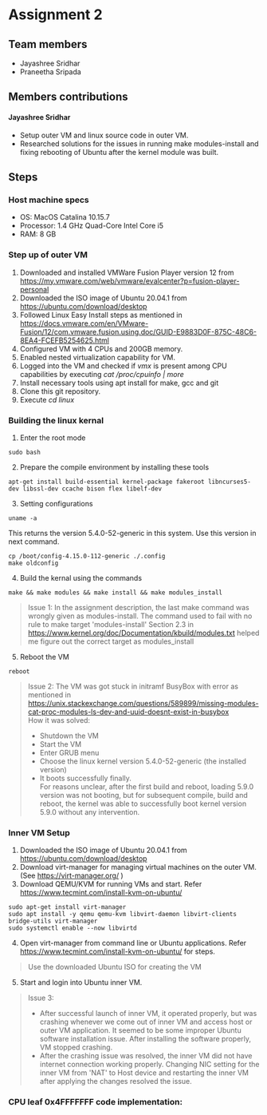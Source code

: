 # Assignment 2

## Team members
- Jayashree Sridhar
- Praneetha Sripada

## Members contributions
#### Jayashree Sridhar
- Setup outer VM and linux source code in outer VM.
- Researched solutions for the issues in running make modules-install and fixing rebooting of Ubuntu after the kernel module was built.


## Steps
### Host machine specs
- OS: MacOS Catalina 10.15.7
- Processor: 1.4 GHz Quad-Core Intel Core i5
- RAM: 8 GB

### Step up of outer VM
1. Downloaded and installed VMWare Fusion Player version 12 from https://my.vmware.com/web/vmware/evalcenter?p=fusion-player-personal 
2. Downloaded the ISO image of Ubuntu 20.04.1 from https://ubuntu.com/download/desktop
3. Followed Linux Easy Install steps as mentioned in https://docs.vmware.com/en/VMware-Fusion/12/com.vmware.fusion.using.doc/GUID-E9883D0F-875C-48C6-8EA4-FCEFB5254625.html
4. Configured VM with 4 CPUs and 200GB memory.
5. Enabled nested virtualization capability for VM.
6. Logged into the VM and checked if *vmx* is present among CPU capabilities by executing *cat /proc/cpuinfo | more*
7. Install necessary tools using apt install for make, gcc and git
8. Clone this git repository.
9. Execute *cd linux*

### Building the linux kernal
1. Enter the root mode 
```
sudo bash
```
2. Prepare the compile environment by installing these tools
```
apt-get install build-essential kernel-package fakeroot libncurses5-dev libssl-dev ccache bison flex libelf-dev
```
3. Setting configurations
```
uname -a
```
This returns the version 5.4.0-52-generic in this system. Use this version in next command.
```
cp /boot/config-4.15.0-112-generic ./.config
make oldconfig
```
4. Build the kernal using the commands
```
make && make modules && make install && make modules_install
```
> Issue 1:
> In the assignment description, the last make command was wrongly given as modules-install.
> The command used to fail with no rule to make target 'modules-install'
> Section 2.3 in https://www.kernel.org/doc/Documentation/kbuild/modules.txt helped me figure out the correct target as modules_install

5. Reboot the VM 
```
reboot
```
> Issue 2: 
> The VM was got stuck in initramf BusyBox with error as mentioned in https://unix.stackexchange.com/questions/589899/missing-modules-cat-proc-modules-ls-dev-and-uuid-doesnt-exist-in-busybox  
> How it was solved:
> - Shutdown the VM
> - Start the VM
> - Enter GRUB menu
> - Choose the linux kernel version 5.4.0-52-generic (the installed version)
> - It boots successfully finally.    
> For reasons unclear, after the first build and reboot, loading 5.9.0 version was not booting, but for subsequent compile, build and reboot, the kernel was able to successfully boot kernel version 5.9.0 without any intervention.


### Inner VM Setup
1. Downloaded the ISO image of Ubuntu 20.04.1 from https://ubuntu.com/download/desktop
2. Download virt-manager for managing virtual machines on the outer VM. (See https://virt-manager.org/ )
3. Download QEMU/KVM for running VMs and start. Refer https://www.tecmint.com/install-kvm-on-ubuntu/
```
sudo apt-get install virt-manager
sudo apt install -y qemu qemu-kvm libvirt-daemon libvirt-clients bridge-utils virt-manager
sudo systemctl enable --now libvirtd
```
4. Open virt-manager from command line or Ubuntu applications. Refer https://www.tecmint.com/install-kvm-on-ubuntu/ for steps.
> Use the downloaded Ubuntu ISO for creating the VM
5. Start and login into Ubuntu inner VM.
> Issue 3:
> - After successful launch of inner VM, it operated properly, but was crashing whenever we come out of inner VM and access host or outer VM application. It seemed to be some improper Ubuntu software installation issue. After installing the software properly, VM stopped crashing.
> - After the crashing issue was resolved, the inner VM did not have internet connection working properly. Changing NIC setting for the inner VM from 'NAT' to Host device and restarting the inner VM after applying the changes resolved the issue. 


### CPU leaf 0x4FFFFFFF code implementation:




